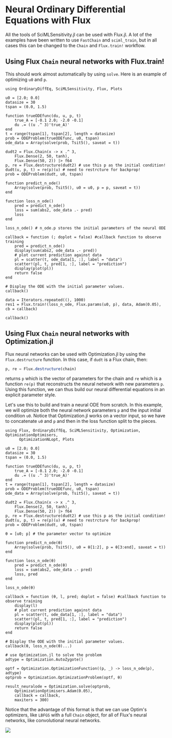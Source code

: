 # Neural Ordinary Differential Equations with Flux

All the tools of SciMLSensitivity.jl can be used with Flux.jl. A lot of the examples
have been written to use `FastChain` and `sciml_train`, but in all cases this
can be changed to the `Chain` and `Flux.train!` workflow.

## Using Flux `Chain` neural networks with Flux.train!

This should work almost automatically by using `solve`. Here is an
example of optimizing `u0` and `p`.

```@example neuralode1
using OrdinaryDiffEq, SciMLSensitivity, Flux, Plots

u0 = [2.0; 0.0]
datasize = 30
tspan = (0.0, 1.5)

function trueODEfunc(du, u, p, t)
    true_A = [-0.1 2.0; -2.0 -0.1]
    du .= ((u .^ 3)'true_A)'
end
t = range(tspan[1], tspan[2], length = datasize)
prob = ODEProblem(trueODEfunc, u0, tspan)
ode_data = Array(solve(prob, Tsit5(), saveat = t))

dudt2 = Flux.Chain(x -> x .^ 3,
    Flux.Dense(2, 50, tanh),
    Flux.Dense(50, 2)) |> f64
p, re = Flux.destructure(dudt2) # use this p as the initial condition!
dudt(u, p, t) = re(p)(u) # need to restrcture for backprop!
prob = ODEProblem(dudt, u0, tspan)

function predict_n_ode()
    Array(solve(prob, Tsit5(), u0 = u0, p = p, saveat = t))
end

function loss_n_ode()
    pred = predict_n_ode()
    loss = sum(abs2, ode_data .- pred)
    loss
end

loss_n_ode() # n_ode.p stores the initial parameters of the neural ODE

callback = function (; doplot = false) #callback function to observe training
    pred = predict_n_ode()
    display(sum(abs2, ode_data .- pred))
    # plot current prediction against data
    pl = scatter(t, ode_data[1, :], label = "data")
    scatter!(pl, t, pred[1, :], label = "prediction")
    display(plot(pl))
    return false
end

# Display the ODE with the initial parameter values.
callback()

data = Iterators.repeated((), 1000)
res1 = Flux.train!(loss_n_ode, Flux.params(u0, p), data, Adam(0.05), cb = callback)

callback()
```

## Using Flux `Chain` neural networks with Optimization.jl

Flux neural networks can be used with Optimization.jl by using
the `Flux.destructure` function. In this case, if `dudt` is a Flux
chain, then:

```julia
p, re = Flux.destructure(chain)
```

returns `p` which is the vector of parameters for the chain and `re` which is
a function `re(p)` that reconstructs the neural network with new parameters
`p`. Using this function, we can thus build our neural differential equations in
an explicit parameter style.

Let's use this to build and train a neural ODE from scratch. In this example, we will
optimize both the neural network parameters `p` and the input initial condition `u0`.
Notice that Optimization.jl works on a vector input, so we have to concatenate `u0`
and `p` and then in the loss function split to the pieces.

```@example neuralode2
using Flux, OrdinaryDiffEq, SciMLSensitivity, Optimization, OptimizationOptimisers,
      OptimizationNLopt, Plots

u0 = [2.0; 0.0]
datasize = 30
tspan = (0.0, 1.5)

function trueODEfunc(du, u, p, t)
    true_A = [-0.1 2.0; -2.0 -0.1]
    du .= ((u .^ 3)'true_A)'
end
t = range(tspan[1], tspan[2], length = datasize)
prob = ODEProblem(trueODEfunc, u0, tspan)
ode_data = Array(solve(prob, Tsit5(), saveat = t))

dudt2 = Flux.Chain(x -> x .^ 3,
    Flux.Dense(2, 50, tanh),
    Flux.Dense(50, 2)) |> f64
p, re = Flux.destructure(dudt2) # use this p as the initial condition!
dudt(u, p, t) = re(p)(u) # need to restrcture for backprop!
prob = ODEProblem(dudt, u0, tspan)

θ = [u0; p] # the parameter vector to optimize

function predict_n_ode(θ)
    Array(solve(prob, Tsit5(), u0 = θ[1:2], p = θ[3:end], saveat = t))
end

function loss_n_ode(θ)
    pred = predict_n_ode(θ)
    loss = sum(abs2, ode_data .- pred)
    loss, pred
end

loss_n_ode(θ)

callback = function (θ, l, pred; doplot = false) #callback function to observe training
    display(l)
    # plot current prediction against data
    pl = scatter(t, ode_data[1, :], label = "data")
    scatter!(pl, t, pred[1, :], label = "prediction")
    display(plot(pl))
    return false
end

# Display the ODE with the initial parameter values.
callback(θ, loss_n_ode(θ)...)

# use Optimization.jl to solve the problem
adtype = Optimization.AutoZygote()

optf = Optimization.OptimizationFunction((p, _) -> loss_n_ode(p), adtype)
optprob = Optimization.OptimizationProblem(optf, θ)

result_neuralode = Optimization.solve(optprob,
    OptimizationOptimisers.Adam(0.05),
    callback = callback,
    maxiters = 300)
```

Notice that the advantage of this format is that we can use Optim's optimizers, like
`LBFGS` with a full `Chain` object, for all of Flux's neural networks, like
convolutional neural networks.

![](https://user-images.githubusercontent.com/1814174/51399500-1f4dd080-1b14-11e9-8c9d-144f93b6eac2.gif)
